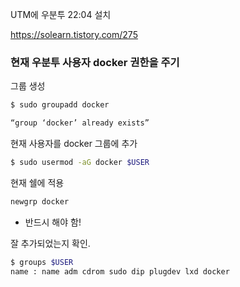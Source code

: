 UTM에 우분투 22:04 설치

https://solearn.tistory.com/275

### 현재 우분투 사용자 docker 권한을 주기

그룹 생성

```bash
$ sudo groupadd docker

“group ‘docker’ already exists”
```

현재 사용자를 docker 그룹에 추가

```bash
$ sudo usermod -aG docker $USER
```

현재 쉘에 적용

```bash
newgrp docker
```

- 반드시 해야 함!

잘 추가되었는지 확인.

```bash
$ groups $USER           
name : name adm cdrom sudo dip plugdev lxd docker
```